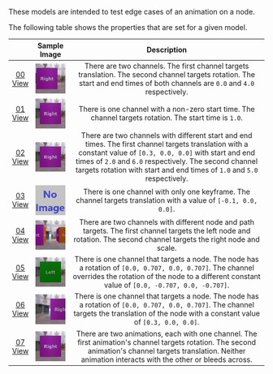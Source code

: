 These models are intended to test edge cases of an animation on a node.  

The following table shows the properties that are set for a given model.  

|   | Sample Image | Description |
| :---: | :---: | :---: |
| [00](Animation_NodeMisc_00.gltf)<br>[View](https://bghgary.github.io/glTF-Assets-Viewer/?folder=1&model=0) | [<img src="Figures/Thumbnails/Animation_NodeMisc_00.png" align="middle">](Figures/SampleImages/Animation_NodeMisc_00.png) | There are two channels. The first channel targets translation. The second channel targets rotation. The start and end times of both channels are `0.0` and `4.0` respectively. |
| [01](Animation_NodeMisc_01.gltf)<br>[View](https://bghgary.github.io/glTF-Assets-Viewer/?folder=1&model=1) | [<img src="Figures/Thumbnails/Animation_NodeMisc_01.png" align="middle">](Figures/SampleImages/Animation_NodeMisc_01.png) | There is one channel with a non-zero start time. The channel targets rotation. The start time is `1.0`. |
| [02](Animation_NodeMisc_02.gltf)<br>[View](https://bghgary.github.io/glTF-Assets-Viewer/?folder=1&model=2) | [<img src="Figures/Thumbnails/Animation_NodeMisc_02.png" align="middle">](Figures/SampleImages/Animation_NodeMisc_02.png) | There are two channels with different start and end times. The first channel targets translation with a constant value of `[0.3, 0.0, 0.0]` with start and end times of `2.0` and `6.0` respectively. The second channel targets rotation with start and end times of `1.0` and `5.0` respectively. |
| [03](Animation_NodeMisc_03.gltf)<br>[View](https://bghgary.github.io/glTF-Assets-Viewer/?folder=1&model=3) | [<img src="Figures/Thumbnails/Animation_NodeMisc_03.png" align="middle">](Figures/SampleImages/Animation_NodeMisc_03.png) | There is one channel with only one keyframe. The channel targets translation with a value of `[-0.1, 0.0, 0.0]`. |
| [04](Animation_NodeMisc_04.gltf)<br>[View](https://bghgary.github.io/glTF-Assets-Viewer/?folder=1&model=4) | [<img src="Figures/Thumbnails/Animation_NodeMisc_04.png" align="middle">](Figures/SampleImages/Animation_NodeMisc_04.png) | There are two channels with different node and path targets. The first channel targets the left node and rotation. The second channel targets the right node and scale. |
| [05](Animation_NodeMisc_05.gltf)<br>[View](https://bghgary.github.io/glTF-Assets-Viewer/?folder=1&model=5) | [<img src="Figures/Thumbnails/Animation_NodeMisc_05.png" align="middle">](Figures/SampleImages/Animation_NodeMisc_05.png) | There is one channel that targets a node. The node has a rotation of `[0.0, 0.707, 0.0, 0.707]`. The channel overrides the rotation of the node to a different constant value of `[0.0, -0.707, 0.0, -0.707]`. |
| [06](Animation_NodeMisc_06.gltf)<br>[View](https://bghgary.github.io/glTF-Assets-Viewer/?folder=1&model=6) | [<img src="Figures/Thumbnails/Animation_NodeMisc_06.png" align="middle">](Figures/SampleImages/Animation_NodeMisc_06.png) | There is one channel that targets a node. The node has a rotation of `[0.0, 0.707, 0.0, 0.707]`. The channel targets the translation of the node with a constant value of `[0.3, 0.0, 0.0]`. |
| [07](Animation_NodeMisc_07.gltf)<br>[View](https://bghgary.github.io/glTF-Assets-Viewer/?folder=1&model=7) | [<img src="Figures/Thumbnails/Animation_NodeMisc_07.png" align="middle">](Figures/SampleImages/Animation_NodeMisc_07.png) | There are two animations, each with one channel. The first animation's channel targets rotation. The second animation's channel targets translation. Neither animation interacts with the other or bleeds across. |
 
